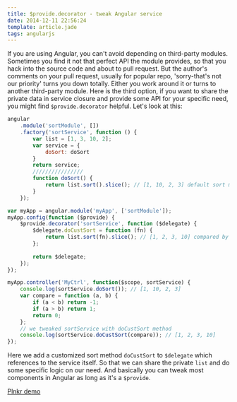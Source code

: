 ```yaml
---
title: $provide.decorator - tweak Angular service
date: 2014-12-11 22:56:24
template: article.jade
tags: angularjs
---
```


If you are using Angular, you can't avoid depending on third-party modules. Sometimes you find it not that perfect API the module provides, so that you hack into the source code and about to pull request. But the author's comments on your pull request, usually for popular repo, 'sorry-that's not our priority' turns you down totally. Either you work around it or turns to another third-party module. Here is the third option, if you want to share the private data in service closure and provide some API for your specific need, you might find `$provide.decorator` helpful. Let's look at this:

<span class="more"></span>

```javascript
angular
    .module('sortModule', [])
    .factory('sortService', function () {
        var list = [1, 3, 10, 2];
        var service = {
            doSort: doSort
        }
        return service;
        ////////////////
        function doSort() {
            return list.sort().slice(); // [1, 10, 2, 3] default sort method compared by string
        }
    });

var myApp = angular.module('myApp', ['sortModule']);
myApp.config(function ($provide) {
    $provide.decorator('sortService', function ($delegate) {
        $delegate.doCustSort = function (fn) {
            return list.sort(fn).slice(); // [1, 2, 3, 10] compared by number
        };
        
        return $delegate;
    });
});

myApp.controller('MyCtrl', function($scope, sortService) {
    console.log(sortService.doSort()); // [1, 10, 2, 3]
    var compare = function (a, b) {
        if (a < b) return -1;
        if (a > b) return 1;
        return 0;
    };
    // we tweaked sortService with doCustSort method
    console.log(sortService.doCustSort(compare)); // [1, 2, 3, 10]
});
```
Here we add a customized sort method `doCustSort` to `$delegate` which references to the service itself. So that we can share the private `list` and do some specific logic on our need. And basically you can tweak most components in Angular as long as it's a `$provide`.

[Plnkr demo](http://plnkr.co/edit/etgYtx?p=preview)


